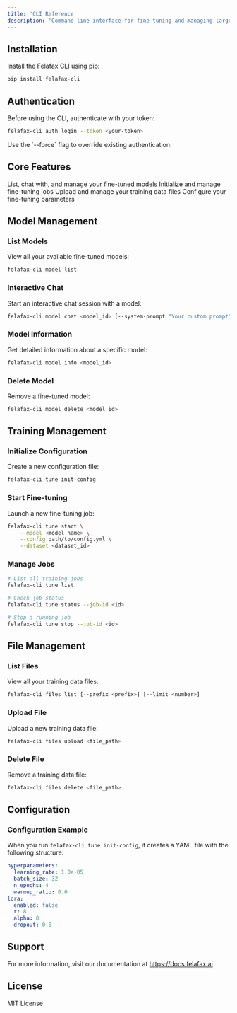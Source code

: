 ```yaml
---
title: 'CLI Reference'
description: 'Command-line interface for fine-tuning and managing large language models'
---
```


## Installation

Install the Felafax CLI using pip:

```bash
pip install felafax-cli
```

## Authentication

Before using the CLI, authenticate with your token:

```bash
felafax-cli auth login --token <your-token>
```

<Tip>
Use the `--force` flag to override existing authentication.
</Tip>

## Core Features

<CardGroup cols={2}>
  <Card
    title="Model Management"
    icon="robot"
    href="#model-management"
  >
    List, chat with, and manage your fine-tuned models
  </Card>
  <Card
    title="Training Management"
    icon="graduation-cap"
    href="#training-management"
  >
    Initialize and manage fine-tuning jobs
  </Card>
  <Card
    title="File Management"
    icon="folder"
    href="#file-management"
  >
    Upload and manage your training data files
  </Card>
  <Card
    title="Configuration"
    icon="gear"
    href="#configuration"
  >
    Configure your fine-tuning parameters
  </Card>
</CardGroup>

## Model Management

### List Models

View all your available fine-tuned models:

```bash
felafax-cli model list
```

### Interactive Chat

Start an interactive chat session with a model:

```bash
felafax-cli model chat <model_id> [--system-prompt "Your custom prompt"]
```

### Model Information

Get detailed information about a specific model:

```bash
felafax-cli model info <model_id>
```

### Delete Model

Remove a fine-tuned model:

```bash
felafax-cli model delete <model_id>
```

## Training Management

### Initialize Configuration

Create a new configuration file:

```bash
felafax-cli tune init-config
```

### Start Fine-tuning

Launch a new fine-tuning job:

```bash
felafax-cli tune start \
    --model <model_name> \
    --config path/to/config.yml \
    --dataset <dataset_id>
```

### Manage Jobs

```bash
# List all training jobs
felafax-cli tune list

# Check job status
felafax-cli tune status --job-id <id>

# Stop a running job
felafax-cli tune stop --job-id <id>
```

## File Management

### List Files

View all your training data files:

```bash
felafax-cli files list [--prefix <prefix>] [--limit <number>]
```

### Upload File

Upload a new training data file:

```bash
felafax-cli files upload <file_path>
```

### Delete File

Remove a training data file:

```bash
felafax-cli files delete <file_path>
```

## Configuration

### Configuration Example

When you run `felafax-cli tune init-config`, it creates a YAML file with the following structure:

```yaml
hyperparameters:
  learning_rate: 1.0e-05
  batch_size: 32
  n_epochs: 4
  warmup_ratio: 0.0
lora:
  enabled: false
  r: 8
  alpha: 8
  dropout: 0.0
```

## Support

For more information, visit our documentation at <https://docs.felafax.ai>

## License

MIT License

